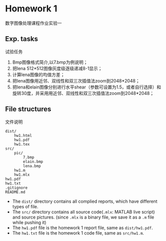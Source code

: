 # Homework 1
数字图像处理课程作业实验一

## Exp. tasks
试验任务

1. Bmp图像格式简介,以7.bmp为例说明；
2. 把lena 512*512图像灰度级逐级递减8-1显示；
3. 计算lena图像的均值方差；
4. 把lena图像用近邻、双线性和双三次插值法zoom到2048*2048；
5. 把lena和elain图像分别进行水平shear（参数可设置为1.5，或者自行选择）和旋转30度，并采用用近邻、双线性和双三次插值法zoom到2048*2048；

## File structures
文件说明

```
dist/
    hw1.html
    hw1.pdf
    hw1.tex
src/
    pic/
        7.bmp
        elain.bmp
        lena.bmp
    hw1.m
    hw1.mlx
hw1.pdf
hw1.txt
.gitignore
README.md
```

- The `dist/` directory contains all complied reports, which have different types of file.
- The `src/` directory contains all source code(`.mlx`: MATLAB live script) and source pictures. (since `.mlx` is a binary file, we save it as a `.m` file while pushing it)
- The `hw1.pdf` file is the homework 1 report file, same as `dist/hw1.pdf`.
- The `hw1.txt` file is the homework 1 code file, same as `src/hw1.m`.
